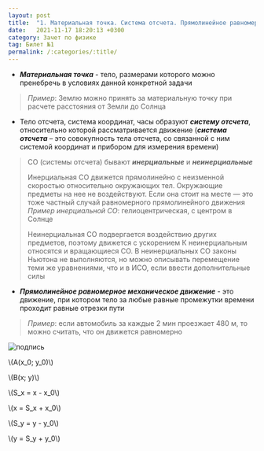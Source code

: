 ```yaml
---
layout: post
title:  "1. Материальная точка. Система отсчета. Прямолинейное равномерное механическое движение. Графическое представление прямолинейного равномерного механического движения"
date:   2021-11-17 18:20:13 +0300
category: Зачет по физике 
tag: Билет №1
permalink: /:categories/:title/
---
```




- ***Материальная точка*** - тело, размерами которого можно пренебречь в условиях данной конкретной задачи
> *Пример*: Землю можно принять за материальную точку при расчете расстояния от Земли до Солнца

- Тело отсчета, система координат, часы образуют ***систему отсчета***, относительно которой рассматривается движение (***система отсчета*** – это совокупность тела отсчета, со связанной с ним системой координат и прибором для измерения времени)

> СО (системы отсчета) бывают ***инерциальные*** и ***неинерциальные***
>
> Инерциальная СО движется прямолинейно с неизменной скоростью относительно окружающих тел. Окружающие предметы на нее не воздействуют. Если она стоит на месте — это тоже частный случай равномерного прямолинейного движения
> *Пример инерциальной СО*: гелиоцентрическая, с центром в Солнце
>
> Неинерциальная СО подвергается воздействию других предметов, поэтому движется с ускорением
> К неинерциальным относятся и вращающиеся СО. В неинерциальных СО законы Ньютона не выполняются, но можно описывать перемещение теми же уравнениями, что и в ИСО, если ввести дополнительные силы

- ***Прямолинейное равномерное механическое движение*** - это движение, при котором тело за любые равные промежутки времени проходит равные отрезки пути
> *Пример*: если автомобиль за каждые 2 мин проезжает 480 м, то можно считать, что он движется равномерно

![подпись](https://sun9-14.userapi.com/impg/DUNxRs4HOvV-kNSxvtNpMX8LF2PJneg7-RlxKw/oLxnuA30pzU.jpg?size=1920x1142&quality=95&sign=a2c3e99778129897c19dad564b55ee38&type=album)


<p>\(A(x_0; y_0)\)</p>

<p>\(B(x; y)\)</p>


<p>\(S_x = x - x_0\)</p>       

<p>\(x = S_x + x_0\)</p>


<p>\(S_y = y - y_0\)</p>         

<p>\(y = S_y + y_0\)</p>
